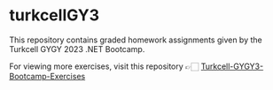 # turkcellGY3
This repository contains graded homework assignments given by the Turkcell GYGY 2023 .NET Bootcamp.

For viewing more exercises, visit this repository 👉🏻 [Turkcell-GYGY3-Bootcamp-Exercises](https://github.com/snnehir/Turkcell-GYGY3-Bootcamp-Exercises)
